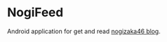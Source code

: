 NogiFeed
========

Android application for get and read [nogizaka46 blog](http://blog.nogizaka46.com).

